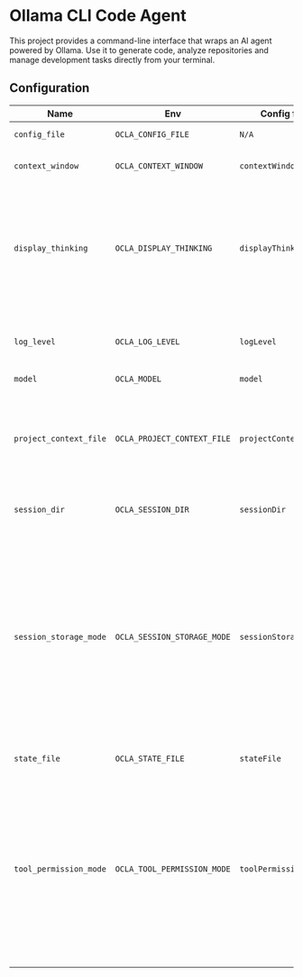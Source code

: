 # Ollama CLI Code Agent

This project provides a command-line interface that wraps an AI agent powered by Ollama.
Use it to generate code, analyze repositories and manage development tasks directly from
your terminal.

## Configuration

<!-- CONFIG_TABLE_START -->
| Name | Env | Config file | Default | Description |
| --- | --- | --- | --- | --- |
| `config_file` | `OCLA_CONFIG_FILE` | `N/A` | `./.ocla/config.json` | Path to the config file |
| `context_window` | `OCLA_CONTEXT_WINDOW` | `contextWindow` | `16384` | Context window size in tokens |
| `display_thinking` | `OCLA_DISPLAY_THINKING` | `displayThinking` | `True` | Display assistant thinking output (`True`: Display thinking output, `False`: Do not display thinking output) |
| `log_level` | `OCLA_LOG_LEVEL` | `logLevel` | `WARNING` | Log level (`CRITICAL`, `ERROR`, `WARNING`, `INFO`, `DEBUG`) |
| `model` | `OCLA_MODEL` | `model` | `qwen3` | Model name |
| `project_context_file` | `OCLA_PROJECT_CONTEXT_FILE` | `projectContextFiles` | `AGENTS.md` | the relative path to a file that gives ocla more context about your project (case-insensitive) |
| `session_dir` | `OCLA_SESSION_DIR` | `sessionDir` | `./.ocla/sessions` | Path to the session directory |
| `session_storage_mode` | `OCLA_SESSION_STORAGE_MODE` | `sessionStorageMode` | `ENCRYPT` | how we store session data on disk (`PLAIN`: Plain text (JSON). Can get large., `COMPRESS`: Compressed via TODO, `ENCRYPT`: Compressed and encrypted via OS-provided encryption methods (if supported)) |
| `state_file` | `OCLA_STATE_FILE` | `stateFile` | `./.ocla/state.json` | Path to the state file |
| `tool_permission_mode` | `OCLA_TOOL_PERMISSION_MODE` | `toolPermissionMode` | `DEFAULT` | How tools request permission to run (`DEFAULT`: Ask for permission for non-trivial tools, `ALWAYS_ASK`: Always ask for permission for all tools, `ALWAYS_ALLOW`: Always run any tool; use with caution) |
<!-- CONFIG_TABLE_END -->

